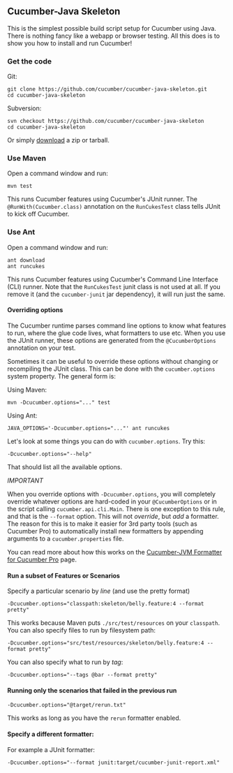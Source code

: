 ## Cucumber-Java Skeleton

This is the simplest possible build script setup for Cucumber using Java.
There is nothing fancy like a webapp or browser testing. All this does is to show you how
to install and run Cucumber!

### Get the code

Git:

    git clone https://github.com/cucumber/cucumber-java-skeleton.git
    cd cucumber-java-skeleton

Subversion:

    svn checkout https://github.com/cucumber/cucumber-java-skeleton
    cd cucumber-java-skeleton

Or simply [download](https://github.com/cucumber/cucumber-java-skeleton/releases) a zip or tarball.

### Use Maven

Open a command window and run:

    mvn test

This runs Cucumber features using Cucumber's JUnit runner. The `@RunWith(Cucumber.class)` annotation on the `RunCukesTest`
class tells JUnit to kick off Cucumber.

### Use Ant

Open a command window and run:

    ant download
    ant runcukes

This runs Cucumber features using Cucumber's Command Line Interface (CLI) runner. Note that the `RunCukesTest` junit class is not used at all.
If you remove it (and the `cucumber-junit` jar dependency), it will run just the same.

#### Overriding options

The Cucumber runtime parses command line options to know what features to run, where the glue code lives, what formatters to use etc.
When you use the JUnit runner, these options are generated from the `@CucumberOptions` annotation on your test.

Sometimes it can be useful to override these options without changing or recompiling the JUnit class. This can be done with the
`cucumber.options` system property. The general form is:

Using Maven:

    mvn -Dcucumber.options="..." test

Using Ant:

    JAVA_OPTIONS='-Dcucumber.options="..."' ant runcukes

Let's look at some things you can do with `cucumber.options`. Try this:

    -Dcucumber.options="--help"

That should list all the available options.

*IMPORTANT*

When you override options with `-Dcucumber.options`, you will completely override whatever options are hard-coded in
your `@CucumberOptions` or in the script calling `cucumber.api.cli.Main`. There is one exception to this rule, and that
is the `--format` option. This will not _override_, but _add_ a formatter. The reason for this is to make it easier
for 3rd party tools (such as Cucumber Pro) to automatically install new formatters by appending arguments to a `cucumber.properties`
file.

You can read more about how this works on the [Cucumber-JVM Formatter for Cucumber Pro](https://github.com/cucumber-ltd/cucumber-pro-jvm)
page.

#### Run a subset of Features or Scenarios

Specify a particular scenario by *line* (and use the pretty format)

    -Dcucumber.options="classpath:skeleton/belly.feature:4 --format pretty"

This works because Maven puts `./src/test/resources` on your `classpath`.
You can also specify files to run by filesystem path:

    -Dcucumber.options="src/test/resources/skeleton/belly.feature:4 --format pretty"

You can also specify what to run by *tag*:

    -Dcucumber.options="--tags @bar --format pretty"

#### Running only the scenarios that failed in the previous run

    -Dcucumber.options="@target/rerun.txt"

This works as long as you have the `rerun` formatter enabled.

#### Specify a different formatter:

For example a JUnit formatter:

    -Dcucumber.options="--format junit:target/cucumber-junit-report.xml"
